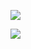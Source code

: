 ![](https://media.giphy.com/media/GqtNlBsWoEXDy/giphy.gif)

![](https://media.giphy.com/media/8JTFsZmnTR1Rs1JFVP/giphy.gif?cid=ecf05e47ldnsoqhs8aot6g6egeea4ijnholo1x9qs9scaa8z&rid=giphy.gif)
